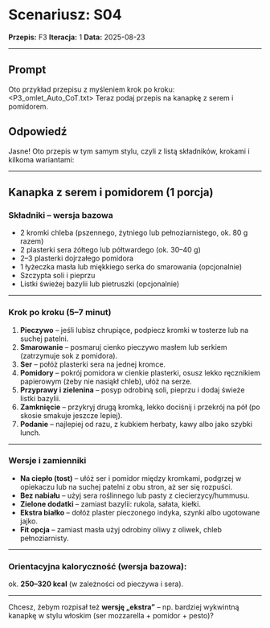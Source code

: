 ﻿# Scenariusz: S04
**Przepis:** F3
**Iteracja:** 1
**Data:** 2025-08-23

---

## Prompt
Oto przykład przepisu z myśleniem krok po kroku: <P3_omlet_Auto_CoT.txt> Teraz podaj przepis na kanapkę z serem i pomidorem.


## Odpowiedź
Jasne! Oto przepis w tym samym stylu, czyli z listą składników, krokami i kilkoma wariantami:

---

## Kanapka z serem i pomidorem (1 porcja)

### Składniki – wersja bazowa

* 2 kromki chleba (pszennego, żytniego lub pełnoziarnistego, ok. 80 g razem)
* 2 plasterki sera żółtego lub półtwardego (ok. 30–40 g)
* 2–3 plasterki dojrzałego pomidora
* 1 łyżeczka masła lub miękkiego serka do smarowania (opcjonalnie)
* Szczypta soli i pieprzu
* Listki świeżej bazylii lub pietruszki (opcjonalnie)

---

### Krok po kroku (5–7 minut)

1. **Pieczywo** – jeśli lubisz chrupiące, podpiecz kromki w tosterze lub na suchej patelni.
2. **Smarowanie** – posmaruj cienko pieczywo masłem lub serkiem (zatrzymuje sok z pomidora).
3. **Ser** – połóż plasterki sera na jednej kromce.
4. **Pomidory** – pokrój pomidora w cienkie plasterki, osusz lekko ręcznikiem papierowym (żeby nie nasiąkł chleb), ułóż na serze.
5. **Przyprawy i zielenina** – posyp odrobiną soli, pieprzu i dodaj świeże listki bazylii.
6. **Zamknięcie** – przykryj drugą kromką, lekko dociśnij i przekrój na pół (po skosie smakuje jeszcze lepiej).
7. **Podanie** – najlepiej od razu, z kubkiem herbaty, kawy albo jako szybki lunch.

---

### Wersje i zamienniki

* **Na ciepło (tost)** – ułóż ser i pomidor między kromkami, podgrzej w opiekaczu lub na suchej patelni z obu stron, aż ser się rozpuści.
* **Bez nabiału** – użyj sera roślinnego lub pasty z ciecierzycy/hummusu.
* **Zielone dodatki** – zamiast bazylii: rukola, sałata, kiełki.
* **Ekstra białko** – dołóż plaster pieczonego indyka, szynki albo ugotowane jajko.
* **Fit opcja** – zamiast masła użyj odrobiny oliwy z oliwek, chleb pełnoziarnisty.

---

### Orientacyjna kaloryczność (wersja bazowa):

ok. **250–320 kcal** (w zależności od pieczywa i sera).

---

Chcesz, żebym rozpisał też **wersję „ekstra”** – np. bardziej wykwintną kanapkę w stylu włoskim (ser mozzarella + pomidor + pesto)?
